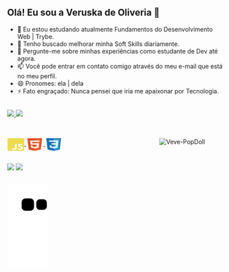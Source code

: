## Olá! Eu sou a Veruska de Oliveria 👋

- 🌱 Eu estou estudando atualmente Fundamentos do Desenvolvimento Web | Trybe. 
- 🌻 Tenho buscado melhorar minha Soft Skills diariamente.
- 💬 Pergunte-me sobre minhas experiẽncias como estudante de Dev até agora.
- 📫 Você pode entrar em contato comigo através do meu e-mail que está no meu perfil.
- 😄 Pronomes: ela | dela 
- ⚡ Fato engraçado: Nunca pensei que iria me apaixonar por Tecnologia.

##

 <div>
  <a href="https://github.com/veruskadeoliver">
  <img height="180em" src="https://github-readme-stats.vercel.app/api?username=veruskadeoliver&show_icons=true&theme=highcontrast&include_all_commits=true&count_private=true"/>
  <img height="180em" src="https://github-readme-stats.vercel.app/api/top-langs/?username=veruskadeoliver&layout=compact&langs_count=7&theme=highcontrast"/>
</div>
  
  ##
  
<div style="display: inline_block"><br>
  <img align="center" alt="Veve-Js" height="30" width="40" src="https://raw.githubusercontent.com/devicons/devicon/master/icons/javascript/javascript-plain.svg">
  <img align="center" alt="Veve-HTML" height="30" width="40" src="https://raw.githubusercontent.com/devicons/devicon/master/icons/html5/html5-original.svg">
  <img align="center" alt="Veve-CSS" height="30" width="40" src="https://raw.githubusercontent.com/devicons/devicon/master/icons/css3/css3-original.svg">
  <img align="right" alt="Veve-PopDoll" width="150" src="https://share-cdn.picrew.me/shareImg/org/202108/338224_BQI5MWnp.png">
</div>
  
  ##
  
<div> 
 	<a href="https://twitter.com/VeveDeOliver" target="_blank"><img src="https://img.shields.io/badge/Twitter-1DA1F2?style=for-the-badge&logo=twitter&logoColor=white"></a>
  <a href="https://www.linkedin.com/in/veruska-de-oliveira-909555165/" target="_blank"><img src="https://img.shields.io/badge/LinkedIn-0077B5?style=for-the-badge&logo=linkedin&logoColor=white"></a>
  
  ##
  
  ![Snake animation](https://github.com/rafaballerini/rafaballerini/blob/output/github-contribution-grid-snake.svg)
 
</div>
